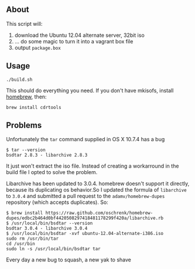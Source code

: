 ## About

This script will: 

 1. download the Ubuntu 12.04 alternate server, 32bit iso
 2. ... do some magic to turn it into a vagrant box file
 3. output `package.box`

## Usage

    ./build.sh

This should do everything you need. If you don't have 
mkisofs, install [homebrew](http://mxcl.github.com/homebrew/), then:

    brew install cdrtools

## Problems

 Unfortunately the `tar` command supplied in OS X 10.7.4 has a bug
	
	$ tar --version
	bsdtar 2.8.3 - libarchive 2.8.3

It just won't extract the iso file. Instead of creating a workarround in the 
build file I opted to solve the problem.

Libarchive has been updated to 3.0.4. homebrew doesn't support it directly, 
because its duplicating os behavior.So I updated the formula of `libarchive` to
 `3.0.4` and submitted a pull request to the `adamv/homebrew-dupes` repository 
 (which accepts duplicates). So:

	$ brew install https://raw.github.com/oschrenk/homebrew-dupes/edbc2b464d0bf4420508297418481178299f420a/libarchive.rb
	$ /usr/local/bin/bsdtar --version
	bsdtar 3.0.4 - libarchive 3.0.4
	$ /usr/local/bin/bsdtar -xvf ubuntu-12.04-alternate-i386.iso 
	sudo rm /usr/bin/tar
	cd /usr/bin
	sudo ln -s /usr/local/bin/bsdtar tar

Every day a new bug to squash, a new yak to shave